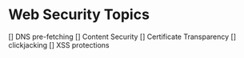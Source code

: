 # Web Security Topics
[] DNS pre-fetching
[] Content Security
[] Certificate Transparency
[] clickjacking
[] XSS protections